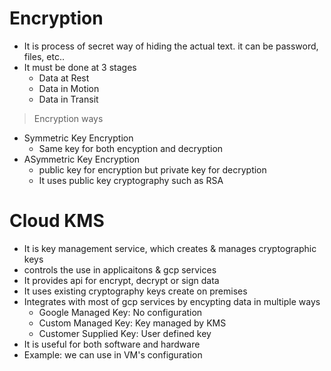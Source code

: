 # Encryption
- It is process of secret way of hiding the actual text. it can be password, files,  etc..
- It must be done at 3 stages
  - Data at Rest
  - Data in Motion
  - Data in Transit

> Encryption ways
  - Symmetric Key Encryption
    - Same key for both encyption and decryption 
  - ASymmetric Key Encryption
    - public key for encryption but private key for decryption
    - It uses public key cryptography such as RSA
   
# Cloud KMS
- It is key management service, which creates & manages cryptographic keys
- controls the use in applicaitons & gcp services
- It provides api for encrypt, decrypt or sign data
- It uses existing cryptography keys create on premises
- Integrates with most of gcp services by encypting data in multiple ways
  - Google Managed Key: No configuration
  - Custom Managed Key: Key managed by KMS
  - Customer Supplied Key: User defined key
- It is useful for both software and hardware
- Example: we can use in VM's configuration 
